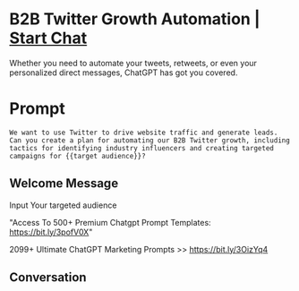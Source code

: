 

# B2B Twitter Growth Automation | [Start Chat](https://gptcall.net/chat.html?data=%7B%22contact%22%3A%7B%22id%22%3A%22y3EadM8A4kppMEjrBH8Gi%22%2C%22flow%22%3Atrue%7D%7D)
Whether you need to automate your tweets, retweets, or even your personalized direct messages, ChatGPT has got you covered.

# Prompt

```
We want to use Twitter to drive website traffic and generate leads. Can you create a plan for automating our B2B Twitter growth, including tactics for identifying industry influencers and creating targeted campaigns for {{target audience}}?
```

## Welcome Message
Input Your targeted audience 







"Access To 500+ Premium Chatgpt Prompt Templates: https://bit.ly/3pofV0X"



2099+ Ultimate ChatGPT Marketing Prompts >>  https://bit.ly/3OizYq4

## Conversation



